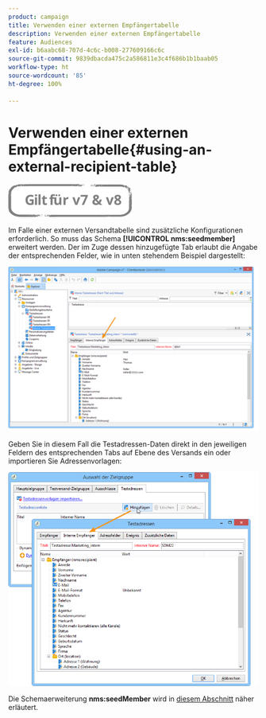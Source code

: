 ```yaml
---
product: campaign
title: Verwenden einer externen Empfängertabelle
description: Verwenden einer externen Empfängertabelle
feature: Audiences
exl-id: b6aabc68-707d-4c6c-b008-277609166c6c
source-git-commit: 9839dbacda475c2a586811e3c4f686b1b1baab05
workflow-type: ht
source-wordcount: '85'
ht-degree: 100%

---
```


# Verwenden einer externen Empfängertabelle{#using-an-external-recipient-table}

![](../../assets/common.svg)

Im Falle einer externen Versandtabelle sind zusätzliche Konfigurationen erforderlich. So muss das Schema **[!UICONTROL nms:seedmember]** erweitert werden. Der im Zuge dessen hinzugefügte Tab erlaubt die Angabe der entsprechenden Felder, wie in unten stehendem Beispiel dargestellt:

![](assets/s_ncs_user_seedlist_new_tab.png)

Geben Sie in diesem Fall die Testadressen-Daten direkt in den jeweiligen Feldern des entsprechenden Tabs auf Ebene des Versands ein oder importieren Sie Adressenvorlagen:

![](assets/s_ncs_user_seedlist_add_new_tab.png)

Die Schemaerweiterung **nms:seedMember** wird in [diesem Abschnitt](../../configuration/using/seed-addresses.md) näher erläutert.
